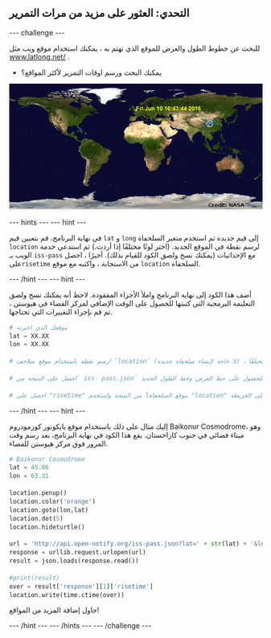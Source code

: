 ## التحدي: العثور على مزيد من مرات التمرير

\--- challenge \---

للبحث عن خطوط الطول والعرض للموقع الذي تهتم به ، يمكنك استخدام موقع ويب مثل <a href="http://www.latlong.net/" target="_blank"> www.latlong.net/ </a>.

+ يمكنك البحث ورسم اوقات التمرير لأكثر المواقع؟ 

![لقطة شاشة](images/iss-final.png)

\--- hints \--- \--- hint \---

في نهاية البرنامج، قم بتعيين قيم `lat` و `long` إلى قيم جديدة ثم استخدم متغير السلحفاة ` location ` لرسم نقطة في الموقع الجديد. (اختر لونًا مختلفًا إذا أردت.) ثم استدعي خدمة الويب بـ ` iss-pass ` مع الإحداثيات (يمكنك نسخ ولصق الكود للقيام بذلك). أخيرًا ، احصل على` risetime ` من الاستجابة ، واكتبه مع موقع ` location ` السلحفاة.

\--- /hint \--- \--- hint \---

أضف هذا الكود إلى نهاية البرنامج واملأ الأجزاء المفقودة. لاحظ أنه يمكنك نسخ ولصق التعليمة البرمجية التي كتبتها للحصول على الوقت الإضافي لمركز الفضاء في هيوستن ، ثم قم بإجراء التغييرات التي تحتاجها.

```python
# موقعك الذي اخترته
lat = XX.XX
lon = XX.XX

# ارسم نقطة باستخدام موقع سلاحف `location` (لا حاجة لإنشاء سلحفاة جديدة) ، اختر لونًا مختلفًا

# احصل على النتيجة من` iss- pass.json` للحصول على خط العرض وخط الطول الجديد

# احصل على "risetime" من النتيجة واستخدم lموقع السلحفاة "location" لكتابتها على الخريطة
```

\--- /hint \--- \--- hint \---

إليك مثال على ذلك باستخدام موقع بايكونور كوزمودروم Baikonur Cosmodrome، وهو ميناء فضائي في جنوب كازاخستان. يقع هذا الكود في نهاية البرنامج، بعد رسم وقت المرور فوق مركز هيوستن للفضاء.

```python
# Baikonur Cosmodrome
lat = 45.86
lon = 63.31

location.penup()
location.color('orange')
location.goto(lon,lat)
location.dot(5)
location.hideturtle()

url = 'http://api.open-notify.org/iss-pass.json?lat=' + str(lat) + '&lon=' + str(lon)
response = urllib.request.urlopen(url)
result = json.loads(response.read())

#print(result)
over = result['response'][1]['risetime']
location.write(time.ctime(over))
```

حاول إضافة المزيد من المواقع!

\--- /hint \--- \--- /hints \--- \--- /challenge \---